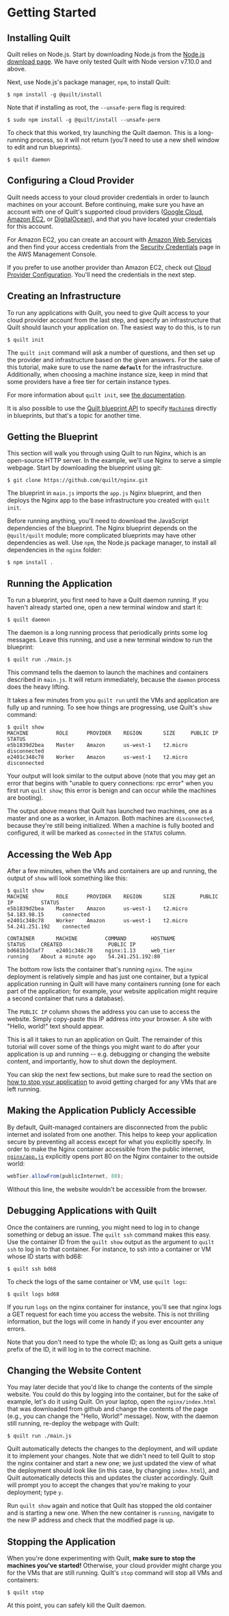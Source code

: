 # Getting Started

## Installing Quilt
Quilt relies on Node.js.  Start by downloading Node.js from the [Node.js
download page](https://nodejs.org/en/download/).  We have only tested Quilt with
Node version v7.10.0 and above.

Next, use Node.js's package manager, `npm`, to install Quilt:

```console
$ npm install -g @quilt/install
```

Note that if installing as root, the `--unsafe-perm` flag is required:

```console
$ sudo npm install -g @quilt/install --unsafe-perm
```

To check that this worked, try launching the Quilt daemon.  This is a
long-running process, so it will not return (you'll need to use a new shell
window to edit and run blueprints).

```console
$ quilt daemon
```

## Configuring a Cloud Provider
Quilt needs access to your cloud provider credentials in order to launch
machines on your account. Before continuing, make sure you have an account
with one of Quilt's supported cloud providers ([Google Cloud](https://cloud.google.com/),
[Amazon EC2](https://aws.amazon.com/ec2/), or
[DigitalOcean](https://www.digitalocean.com/)), and that you have located your
credentials for this account.

For Amazon EC2, you can create an account with [Amazon Web Services](https://aws.amazon.com/ec2/)
and then find your access credentials from the
[Security Credentials](https://console.aws.amazon.com/iam/home?#security_credential)
page in the AWS Management Console.

If you prefer to use another provider than Amazon EC2, check out
[Cloud Provider Configuration](#cloud-provider-configuration). You'll need the
credentials in the next step.

## Creating an Infrastructure
To run any applications with Quilt, you need to give Quilt access to your cloud
provider account from the last step, and specify an infrastructure that Quilt
should launch your application on. The easiest way to do this, is to run

```console
$ quilt init
```

The `quilt init` command will ask a number of questions, and then set up the
provider and infrastructure based on the given answers. For the sake of this
tutorial, make sure to use the name **`default`** for the infrastructure.
Additionally, when choosing a machine instance size, keep in mind that some
providers have a free tier for certain instance types.

For more information about `quilt init`, see [the documentation](#init).

It is also possible to use the
[Quilt blueprint API](#quilt.js-api-documentation) to specify
[`Machine`s](#Machine) directly in blueprints, but that's a topic for another
time.

## Getting the Blueprint
This section will walk you through using Quilt to run Nginx, which is an
open-source HTTP server.  In the example, we'll use Nginx to serve a
simple webpage. Start by downloading the blueprint using git:

```console
$ git clone https://github.com/quilt/nginx.git
```

The blueprint in `main.js` imports the `app.js` Nginx blueprint, and then
deploys the Nginx app to the base infrastructure you created with `quilt init`.

Before running anything, you'll need to download the JavaScript dependencies of
the blueprint.  The Nginx blueprint depends on the `@quilt/quilt` module; more
complicated blueprints may have other dependencies as well. Use `npm`, the
Node.js package manager, to install all dependencies in the `nginx` folder:

```console
$ npm install .
```

## Running the Application
To run a blueprint, you first need to have a Quilt daemon running.  If you
haven't already started one, open a new terminal window and start it:

```console
$ quilt daemon
```

The daemon is a long running process that periodically prints some log messages.
Leave this running, and use a new terminal window to run the blueprint:

```console
$ quilt run ./main.js
```

This command tells the daemon to launch the machines and containers described in
`main.js`.  It will return immediately, because the `daemon` process does the
heavy lifting.

It takes a few minutes from you `quilt run` until the VMs and application are
fully up and running. To see how things are progressing, use Quilt's `show`
command:

```console
$ quilt show
MACHINE         ROLE      PROVIDER    REGION       SIZE     PUBLIC IP    STATUS
e5b1839d2bea    Master    Amazon      us-west-1    t2.micro              disconnected
e2401c348c78    Worker    Amazon      us-west-1    t2.micro              disconnected
```

Your output will look similar to the output above (note that you may get an
error that begins with "unable to query connections: rpc error" when you first
run `quilt show`; this error is benign and can occur while the machines are
booting).

The output above means that Quilt has launched two machines, one as a master and
one as a worker, in Amazon.  Both machines are `disconnected`, because they're
still being initialized. When a machine is fully booted and configured, it will
be marked as `connected` in the `STATUS` column.

## Accessing the Web App
After a few minutes, when the VMs and containers are up and running, the
output of `show` will look something like this:

```console
$ quilt show
MACHINE         ROLE      PROVIDER    REGION       SIZE        PUBLIC IP         STATUS
e5b1839d2bea    Master    Amazon      us-west-1    t2.micro    54.183.98.15      connected
e2401c348c78    Worker    Amazon      us-west-1    t2.micro    54.241.251.192    connected

CONTAINER       MACHINE         COMMAND        HOSTNAME           STATUS     CREATED               PUBLIC IP
bd681b3d3af7    e2401c348c78    nginx:1.13     web_tier           running    About a minute ago    54.241.251.192:80
```

The bottom row lists the container that's running `nginx`.  The `nginx`
deployment is relatively simple and has just one container, but a typical
application running in Quilt will have many containers running (one for each
part of the application; for example, your website application might require a
second container that runs a database).

The `PUBLIC IP` column shows the address you can use to access the website.
Simply copy-paste this IP address into your browser. A site with "Hello, world!"
text should appear.

This is all it takes to run an application on Quilt. The remainder of this
tutorial will cover some of the things you might want to do after your
application is up and running -- e.g. debugging or changing the website content,
and importantly, how to shut down the deployment.

<aside class="notice">You can skip the next few sections, but make sure to read
the section on <a href="http://docs.quilt.io/#stopping-the-application">
how to stop your application</a> to avoid getting charged for any VMs that are
left running.</aside>

## Making the Application Publicly Accessible
By default, Quilt-managed containers are disconnected from the public internet
and isolated from one another. This helps to keep your application secure by
preventing all access except for what you explicitly specify.
In order to make the Nginx container accessible
from the public internet,
[`nginx/app.js`](https://github.com/quilt/nginx/blob/master/app.js) explicitly
opens port 80 on the Nginx container to the outside world:

```javascript
webTier.allowFrom(publicInternet, 80);
```

Without this line, the website wouldn't be accessible from the browser.

## Debugging Applications with Quilt
Once the containers are running, you might need to log in to change something
or debug an issue.  The `quilt ssh` command makes this easy.  Use the container
ID from the `quilt show` output as the argument to `quilt ssh` to log in to that
container. For instance, to ssh into a container or VM whose ID starts with
bd68:

```console
$ quilt ssh bd68
```

To check the logs of the same container or VM, use `quilt logs`:

```console
$ quilt logs bd68
```

If you run `logs` on the nginx container for instance, you'll see that nginx
logs a GET request for each time you access the website. This is not thrilling
information, but the logs will come in handy if you ever encounter any errors.

Note that you don't need to type the whole ID; as long as Quilt gets a unique
prefix of the ID, it will log in to the correct machine.

## Changing the Website Content
You may later decide that you'd like to change the contents of the simple
website.  You could do this by logging into the container, but for the sake of
example, let's do it using Quilt.  On your laptop, open the `nginx/index.html`
that was downloaded from github and change the contents of the page (e.g., you
can change the "Hello, World!" message).  Now, with the daemon still running,
re-deploy the webpage with Quilt:

```console
$ quilt run ./main.js
```

Quilt automatically detects the changes to the deployment, and will update it
to implement your changes.  Note that we didn't need to tell Quilt to
stop the nginx container and start a new one; we just updated the view of what
the deployment should look like (in this case, by changing `index.html`), and
Quilt automatically detects this and updates the cluster accordingly.  Quilt
will prompt you to accept the changes that you're making to your deployment;
type `y`.

Run `quilt show` again and notice that Quilt has stopped the old
container and is starting a new one.  When the new container is `running`,
navigate to the new IP address and check that the modified page is up.

## Stopping the Application
When you're done experimenting with Quilt, __make sure to stop the machines
you've started!__  Otherwise, your cloud provider might charge you for the
VMs that are still running.  Quilt's `stop` command will stop all VMs and
containers:

```console
$ quilt stop
```

At this point, you can safely kill the Quilt daemon.
